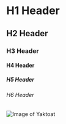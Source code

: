 # H1 Header
## H2 Header
### H3 Header
#### H4 Header
##### H5 Header
###### H6 Header

![Image of Yaktoat](https://octodex.github.com/images/yaktocat.png)
